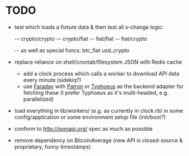 # TODO

* test which loads a fixture data & then test all x-change logic:

  -- crypto/crypto
  -- crypto/fiat
  -- fiat/fiat
  -- fiat/crypto

  -- as well as special funcs:
    btc_fiat
    usd_crypto

* replace reliance on shell/crontab/filesystem JSON with Redis cache
  - add a clock process which calls a worker to download API data every minute (sidekiq?)
  - use [Faraday](https://github.com/lostisland/faraday) with [Patron](https://github.com/toland/patron) or [Typhoeus](https://github.com/typhoeus/typhoeus) as the backend adapter for fetching these (I prefer Typhoeus as it's multi-headed, e.g. parallelized)

* load everything in lib/workers/ (e.g. as currently in clock.rb) in some config/application or some environment setup file (init/boot?)

* conform to <http://jsonapi.org/> spec as much as possible
* remove dependency on BitcoinAverage (new API is closed-source & proprietary, funny timestamps)

